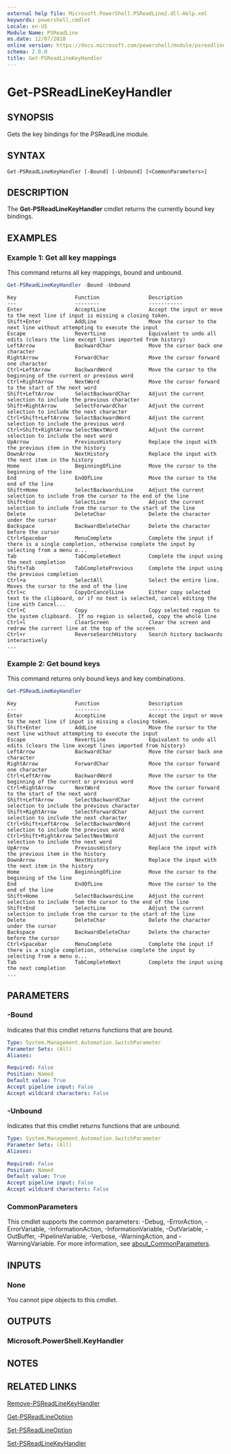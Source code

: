 ```yaml
---
external help file: Microsoft.PowerShell.PSReadLine2.dll-Help.xml
keywords: powershell,cmdlet
Locale: en-US
Module Name: PSReadLine
ms.date: 12/07/2018
online version: https://docs.microsoft.com/powershell/module/psreadline/get-psreadlinekeyhandler?view=powershell-6&WT.mc_id=ps-gethelp
schema: 2.0.0
title: Get-PSReadLineKeyHandler
---
```


# Get-PSReadLineKeyHandler

## SYNOPSIS
Gets the key bindings for the PSReadLine module.

## SYNTAX

```
Get-PSReadLineKeyHandler [-Bound] [-Unbound] [<CommonParameters>]
```

## DESCRIPTION

The **Get-PSReadLineKeyHandler** cmdlet returns the currently bound key bindings.

## EXAMPLES

### Example 1: Get all key mappings

This command returns all key mappings, bound and unbound.

```powershell
Get-PSReadLineKeyHandler -Bound -Unbound
```

```Output
Key                   Function                Description
---                   --------                -----------
Enter                 AcceptLine              Accept the input or move to the next line if input is missing a closing token.
Shift+Enter           AddLine                 Move the cursor to the next line without attempting to execute the input
Escape                RevertLine              Equivalent to undo all edits (clears the line except lines imported from history)
LeftArrow             BackwardChar            Move the cursor back one character
RightArrow            ForwardChar             Move the cursor forward one character
Ctrl+LeftArrow        BackwardWord            Move the cursor to the beginning of the current or previous word
Ctrl+RightArrow       NextWord                Move the cursor forward to the start of the next word
Shift+LeftArrow       SelectBackwardChar      Adjust the current selection to include the previous character
Shift+RightArrow      SelectForwardChar       Adjust the current selection to include the next character
Ctrl+Shift+LeftArrow  SelectBackwardWord      Adjust the current selection to include the previous word
Ctrl+Shift+RightArrow SelectNextWord          Adjust the current selection to include the next word
UpArrow               PreviousHistory         Replace the input with the previous item in the history
DownArrow             NextHistory             Replace the input with the next item in the history
Home                  BeginningOfLine         Move the cursor to the beginning of the line
End                   EndOfLine               Move the cursor to the end of the line
Shift+Home            SelectBackwardsLine     Adjust the current selection to include from the cursor to the end of the line
Shift+End             SelectLine              Adjust the current selection to include from the cursor to the start of the line
Delete                DeleteChar              Delete the character under the cursor
Backspace             BackwardDeleteChar      Delete the character before the cursor
Ctrl+Spacebar         MenuComplete            Complete the input if there is a single completion, otherwise complete the input by selecting from a menu o...
Tab                   TabCompleteNext         Complete the input using the next completion
Shift+Tab             TabCompletePrevious     Complete the input using the previous completion
Ctrl+a                SelectAll               Select the entire line. Moves the cursor to the end of the line
Ctrl+c                CopyOrCancelLine        Either copy selected text to the clipboard, or if no text is selected, cancel editing the line with Cancel...
Ctrl+C                Copy                    Copy selected region to the system clipboard.  If no region is selected, copy the whole line
Ctrl+l                ClearScreen             Clear the screen and redraw the current line at the top of the screen
Ctrl+r                ReverseSearchHistory    Search history backwards interactively
...
```

### Example 2: Get bound keys

This command returns only bound keys and key combinations.

```powershell
Get-PSReadLineKeyHandler
```

```Output
Key                   Function                Description
---                   --------                -----------
Enter                 AcceptLine              Accept the input or move to the next line if input is missing a closing token.
Shift+Enter           AddLine                 Move the cursor to the next line without attempting to execute the input
Escape                RevertLine              Equivalent to undo all edits (clears the line except lines imported from history)
LeftArrow             BackwardChar            Move the cursor back one character
RightArrow            ForwardChar             Move the cursor forward one character
Ctrl+LeftArrow        BackwardWord            Move the cursor to the beginning of the current or previous word
Ctrl+RightArrow       NextWord                Move the cursor forward to the start of the next word
Shift+LeftArrow       SelectBackwardChar      Adjust the current selection to include the previous character
Shift+RightArrow      SelectForwardChar       Adjust the current selection to include the next character
Ctrl+Shift+LeftArrow  SelectBackwardWord      Adjust the current selection to include the previous word
Ctrl+Shift+RightArrow SelectNextWord          Adjust the current selection to include the next word
UpArrow               PreviousHistory         Replace the input with the previous item in the history
DownArrow             NextHistory             Replace the input with the next item in the history
Home                  BeginningOfLine         Move the cursor to the beginning of the line
End                   EndOfLine               Move the cursor to the end of the line
Shift+Home            SelectBackwardsLine     Adjust the current selection to include from the cursor to the end of the line
Shift+End             SelectLine              Adjust the current selection to include from the cursor to the start of the line
Delete                DeleteChar              Delete the character under the cursor
Backspace             BackwardDeleteChar      Delete the character before the cursor
Ctrl+Spacebar         MenuComplete            Complete the input if there is a single completion, otherwise complete the input by selecting from a menu o...
Tab                   TabCompleteNext         Complete the input using the next completion
...
```

## PARAMETERS

### -Bound

Indicates that this cmdlet returns functions that are bound.

```yaml
Type: System.Management.Automation.SwitchParameter
Parameter Sets: (All)
Aliases:

Required: False
Position: Named
Default value: True
Accept pipeline input: False
Accept wildcard characters: False
```

### -Unbound

Indicates that this cmdlet returns functions that are unbound.

```yaml
Type: System.Management.Automation.SwitchParameter
Parameter Sets: (All)
Aliases:

Required: False
Position: Named
Default value: True
Accept pipeline input: False
Accept wildcard characters: False
```

### CommonParameters

This cmdlet supports the common parameters: -Debug, -ErrorAction, -ErrorVariable,
-InformationAction, -InformationVariable, -OutVariable, -OutBuffer, -PipelineVariable, -Verbose,
-WarningAction, and -WarningVariable. For more information, see
[about_CommonParameters](https://go.microsoft.com/fwlink/?LinkID=113216).

## INPUTS

### None

You cannot pipe objects to this cmdlet.

## OUTPUTS

### Microsoft.PowerShell.KeyHandler

## NOTES

## RELATED LINKS

[Remove-PSReadLineKeyHandler](Remove-PSReadLineKeyHandler.md)

[Get-PSReadLineOption](Get-PSReadLineOption.md)

[Set-PSReadLineOption](Set-PSReadLineOption.md)

[Set-PSReadLineKeyHandler](Set-PSReadLineKeyHandler.md)
